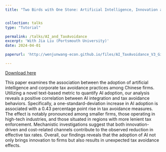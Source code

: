 ```yaml
---
title: "Two Birds with One Stone: Artificial Intelligence, Innovation and Corporate Tax Avoidance"


collection: talks
type: "Tutorial"

permalink: /talks/AI_and_TaxAvoidance
excerpt: 'With Jia Liu (Portsmouth University)'
date: 2024-04-01

paperurl: 'http://wenjunwang-econ.github.io/files/AI_TaxAvoidance_V3_GitHub.pdf'

---
```

[Download here](http://wenjunwang-econ.github.io/files/AI_TaxAvoidance_V3_GitHub.pdf)

This paper examines the association between the adoption of artificial intelligence and corporate tax avoidance practices among Chinese firms. Utilizing a novel text-based
metric to quantify AI adoption, our analysis reveals a positive correlation between AI integration and tax avoidance behaviors. Specifically, a one-standard-deviation
increase in AI adoption is associated with a 0.43 percentage point rise in tax avoidance measures. The effect is notably pronounced among smaller firms, those
operating in high-tech industries, and those situated in regions with more lenient tax enforcement. Mechanistic investigations suggest that both innovation-driven and
cost-related channels contribute to the observed reduction in effective tax rates. Overall, our findings reveals that the adoption of AI not only brings innovation to
firms but also results in unexpected tax avoidance effects.
